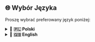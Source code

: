 ## 🌐 Wybór Języka

Proszę wybrać preferowany język poniżej:


<details>
  <summary>🔹 <strong>🇵🇱 Polski</strong></summary>
  
<h1 align="center">
🚀 Konfiguracja Argumentów JVM dla<br>
Hex:Abyss 𝕃𝕀𝕋𝔼 Modpack
</h1>

<p align="center"><strong>O co chodzi?</strong><br>
Ten plik zawiera rekomendowane argumenty <code>JVM</code>, które należy dodać do launchera  
(<em>CurseForge</em>, oficjalny Minecraft launcher lub <em>TLauncher</em>)  
do uruchomienia <a href="https://github.com/borianek/HexAbyss?tab=readme-ov-file#-modpack--odmiany-" target="_blank"><strong>LITE</strong></a> odmiany modpacka <span style="color:#FF6B6B;"><strong>Hex:Abyss</strong></span>.
</p>

---

## 🎯 Argumenty JVM

Zamieść poniższy blok w polu **JVM Arguments** lub **Additional Arguments** swojego launchera:

```yaml
-Xms3G
-Xmx4G
-XX:+UseG1GC
-XX:+UnlockExperimentalVMOptions
-XX:G1NewSizePercent=20
-XX:G1MaxNewSizePercent=40
-XX:G1HeapRegionSize=8M
-XX:G1ReservePercent=20
-XX:MaxGCPauseMillis=50
-XX:G1MixedGCL
-XX:+UseStringDeduplication
-XX:ParallelGCThreads=2
```

<h3 align="center" style="color:#4C9AFF;">🚀 Jak dodać te argumenty</h3>

<table>
  <thead>
    <tr>
      <th align="left">Launcher</th>
      <th align="left">Kroki</th>
    </tr>
  </thead>
  <tbody>
    <tr>
      <td>🔹 <strong>CurseForge</strong></td>
      <td>Wejdź w instancję modpacka → <strong>Ustawienia</strong> → pole <strong>Additional Arguments</strong></td>
    </tr>
    <tr>
      <td>🔹 <strong>Oficjalny launcher Minecraft</strong></td>
      <td><strong>Instalacje</strong> → Edytuj odpowiednią instancję → rozwiń <strong>Więcej opcji</strong> → pole <strong>JVM Arguments</strong></td>
    </tr>
    <tr>
      <td>🔹 <strong>TLauncher</strong></td>
      <td>Kliknij ikonę koła zębatego (Settings) → zakładka <strong>JVM arguments</strong></td>
    </tr>
  </tbody>
</table>

<div style="background-color:#F8D7DA; border-left:5px solid #F5C6CB; padding:10px; margin-top:1em;">
  <strong style="color:#721C24;">⚠️ Uwaga:</strong>  
  Te argumenty JVM oraz wersja <strong>LITE</strong> są przeznaczone wyłącznie dla użytkowników posiadających około <strong>8 GB RAM</strong>.
</div>

<h3 align="center">🚀 Co one robią? 🚀</h2>

<table>
  <thead>
    <tr>
      <th align="left">Argument</th>
      <th align="left">Opis</th>
    </tr>
  </thead>
  <tbody>
    <tr>
      <td><code>-Xms3G</code></td>
      <td>Ustala początkowy rozmiar sterty JVM na 3 GB, co gwarantuje przewidywalne zarządzanie pamięcią od samego startu.</td>
    </tr>
    <tr>
      <td><code>-Xmx4G</code></td>
      <td>Ogranicza maksymalny rozmiar sterty do 4 GB, chroniąc przed <em>OutOfMemoryError</em> i pozostawiając zasoby dla systemu operacyjnego.</td>
    </tr>
    <tr>
      <td><code>-XX:+UseG1GC</code></td>
      <td>Aktywuje Garbage-First Collector (G1GC), zoptymalizowany pod kątem aplikacji z dużymi obszarami sterty, jak Minecraft.</td>
    </tr>
    <tr>
      <td><code>-XX:+UnlockExperimentalVMOptions</code></td>
      <td>Odblokowuje zaawansowane, eksperymentalne opcje JVM niezbędne do pełnej konfiguracji G1GC.</td>
    </tr>
    <tr>
      <td><code>-XX:G1NewSizePercent=20</code></td>
      <td>Ustala minimalny rozmiar generacji młodej (Young Gen) na 20 % całkowitej sterty, zapewniając efektywne i częstsze krótkie cykle GC.</td>
    </tr>
    <tr>
      <td><code>-XX:G1MaxNewSizePercent=40</code></td>
      <td>Definiuje maksymalny udział Young Gen w stercie na 40 %, balansując czas i częstotliwość cykli odpadów.</td>
    </tr>
    <tr>
      <td><code>-XX:G1HeapRegionSize=8M</code></td>
      <td>Określa wielkość regionu sterty na 8 MB, umożliwiając bardziej granularne zarządzanie pamięcią i segregację obiektów.</td>
    </tr>
    <tr>
      <td><code>-XX:G1ReservePercent=20</code></td>
      <td>Rezerwuje 20 % sterty jako bufor dla procesów GC, zapobiegając nieoczekiwanemu rozszerzaniu pamięci.</td>
    </tr>
    <tr>
      <td><code>-XX:MaxGCPauseMillis=50</code></td>
      <td>Ustawia docelowy czas pauzy GC na maksymalnie 50 ms, co przekłada się na płynniejsze działanie gry.</td>
    </tr>
    <tr>
      <td><code>-XX:G1MixedGCLiveThresholdPercent=35</code></td>
      <td>Próg 35 % żywych obiektów w regionie decyduje o włączeniu go do mieszanego cyklu GC, optymalizując jego zakres.</td>
    </tr>
    <tr>
      <td><code>-XX:+AlwaysPreTouch</code></td>
      <td>Wymusza wstępne przydzielenie i „dotknięcie” całej sterty przy starcie JVM, minimalizując późniejsze opóźnienia GC.</td>
    </tr>
  </tbody>
</table>

<h4 align="center">🚀 A można prościej? 🚀</h4>
<div align="center">
  <table>
    <thead>
      <tr>
        <th align="left">Argument</th>
        <th align="left">Cel</th>
      </tr>
    </thead>
    <tbody>
      <tr>
        <td><code>-Xms3G</code></td>
        <td>Początkowy RAM: 3 GB</td>
      </tr>
      <tr>
        <td><code>-Xmx4G</code></td>
        <td>Maksymalny RAM: 4 GB</td>
      </tr>
      <tr>
        <td><code>-XX:+UseG1GC</code></td>
        <td>Usprawnione sprzątanie pamięci</td>
      </tr>
      <tr>
        <td><code>-XX:+UnlockExperimentalVMOptions</code></td>
        <td>Odblokowanie opcji JVM</td>
      </tr>
      <tr>
        <td><code>-XX:G1NewSizePercent=20</code></td>
        <td>Min. 20 % dla nowych obiektów</td>
      </tr>
      <tr>
        <td><code>-XX:G1MaxNewSizePercent=40</code></td>
        <td>Max. 40 % dla nowych obiektów</td>
      </tr>
      <tr>
        <td><code>-XX:G1HeapRegionSize=8M</code></td>
        <td>Regiony sterty: 8 MB</td>
      </tr>
      <tr>
        <td><code>-XX:G1ReservePercent=20</code></td>
        <td>20 % RAM w rezerwie</td>
      </tr>
      <tr>
        <td><code>-XX:MaxGCPauseMillis=50</code></td>
        <td>Pauzy sprzątania < 50 ms</td>
      </tr>
      <tr>
        <td><code>-XX:G1MixedGCLiveThresholdPercent=35</code></td>
        <td>Sprzątanie przy ≥ 35 % użycia</td>
      </tr>
      <tr>
        <td><code>-XX:+AlwaysPreTouch</code></td>
        <td>Przygotowanie pamięci na start</td>
      </tr>
    </tbody>
  </table>
</div>


</details>

<details>
  <summary>🔹 <strong>🇬🇧 English</strong></summary>
  <h1 align="center">
🚀 JVM Arguments Configuration for<br>
Hex:Abyss 𝕃𝕀𝕋𝔼 Modpack
</h1>

<p align="center"><strong>What's this about?</strong><br>
This file contains the recommended <code>JVM</code> arguments to add to your launcher  
(<em>CurseForge</em>, the official Minecraft launcher, or <em>TLauncher</em>)  
to run the <a href="https://github.com/borianek/HexAbyss?tab=readme-ov-file#-modpack--variants-" target="_blank"><strong>LITE</strong></a> variant of the <span style="color:#FF6B6B;"><strong>Hex:Abyss</strong></span> modpack.
</p>

---

## 🎯 JVM Arguments

Place the following block in the **JVM Arguments** or **Additional Arguments** field of your launcher:

```yaml
-Xms3G
-Xmx4G
-XX:+UseG1GC
-XX:+UnlockExperimentalVMOptions
-XX:G1NewSizePercent=20
-XX:G1MaxNewSizePercent=40
-XX:G1HeapRegionSize=8M
-XX:G1ReservePercent=20
-XX:MaxGCPauseMillis=50
-XX:G1MixedGCL
-XX:+UseStringDeduplication  
-XX:ParallelGCThreads=2  
```
<table>
  <thead>
    <tr>
      <th align="left">Launcher</th>
      <th align="left">Steps</th>
    </tr>
  </thead>
  <tbody>
    <tr>
      <td>🔹 <strong>CurseForge</strong></td>
      <td>Open the modpack instance → <strong>Settings</strong> → <strong>Additional Arguments</strong> field</td>
    </tr>
    <tr>
      <td>🔹 <strong>Official Minecraft Launcher</strong></td>
      <td><strong>Installations</strong> → Edit the desired profile → expand <strong>More Options</strong> → <strong>JVM Arguments</strong> field</td>
    </tr>
    <tr>
      <td>🔹 <strong>TLauncher</strong></td>
      <td>Click the gear icon (Settings) → <strong>JVM arguments</strong> tab</td>
    </tr>
  </tbody>
</table>
<div style="background-color:#F8D7DA; border-left:5px solid #F5C6CB; padding:10px; margin-top:1em;">
  <strong style="color:#721C24;">⚠️ Note:</strong>  
  These JVM arguments and the <strong>LITE</strong> version are intended only for users with around <strong>8 GB RAM</strong>.
</div>

<h3 align="center">🚀 What do they do? 🚀</h3>

<table>
  <thead>
    <tr>
      <th align="left">Argument</th>
      <th align="left">Description</th>
    </tr>
  </thead>
  <tbody>
    <tr>
      <td><code>-Xms3G</code></td>
      <td>Sets the JVM heap’s initial size to 3 GB, ensuring predictable memory management from the start.</td>
    </tr>
    <tr>
      <td><code>-Xmx4G</code></td>
      <td>Limits the maximum heap size to 4 GB, preventing <em>OutOfMemoryError</em> and leaving resources for the OS.</td>
    </tr>
    <tr>
      <td><code>-XX:+UseG1GC</code></td>
      <td>Enables the Garbage-First Collector (G1GC), optimized for applications with large heaps like Minecraft.</td>
    </tr>
    <tr>
      <td><code>-XX:+UnlockExperimentalVMOptions</code></td>
      <td>Unlocks advanced experimental JVM options required for full G1GC tuning.</td>
    </tr>
    <tr>
      <td><code>-XX:G1NewSizePercent=20</code></td>
      <td>Sets the young generation size to at least 20 % of the heap, yielding efficient, frequent short GC cycles.</td>
    </tr>
    <tr>
      <td><code>-XX:G1MaxNewSizePercent=40</code></td>
      <td>Limits the young generation to at most 40 % of the heap, balancing pause time and frequency.</td>
    </tr>
    <tr>
      <td><code>-XX:G1HeapRegionSize=8M</code></td>
      <td>Defines each heap region as 8 MB, allowing finer-grained memory management and object segregation.</td>
    </tr>
    <tr>
      <td><code>-XX:G1ReservePercent=20</code></td>
      <td>Reserves 20 % of the heap as a buffer for GC processes, preventing unexpected heap expansion.</td>
    </tr>
    <tr>
      <td><code>-XX:MaxGCPauseMillis=50</code></td>
      <td>Targets a maximum GC pause time of 50 ms, resulting in smoother gameplay.</td>
    </tr>
    <tr>
      <td><code>-XX:G1MixedGCLiveThresholdPercent=35</code></td>
      <td>Includes regions with ≥ 35 % live objects in mixed GC cycles, optimizing collection scope.</td>
    </tr>
    <tr>
      <td><code>-XX:+AlwaysPreTouch</code></td>
      <td>Forces the JVM to pre-touch the entire heap at startup, minimizing later GC latency spikes.</td>
    </tr>
  </tbody>
</table>

<h4 align="center">🚀 Is there, like, an easier way? 🚀</h4>
<div align="center">
  <table>
    <thead>
      <tr>
        <th align="left">Argument</th>
        <th align="left">Purpose</th>
      </tr>
    </thead>
    <tbody>
      <tr>
        <td><code>-Xms3G</code></td>
        <td>Initial RAM: 3 GB</td>
      </tr>
      <tr>
        <td><code>-Xmx4G</code></td>
        <td>Max RAM: 4 GB</td>
      </tr>
      <tr>
        <td><code>-XX:+UseG1GC</code></td>
        <td>Improved memory cleanup</td>
      </tr>
      <tr>
        <td><code>-XX:+UnlockExperimentalVMOptions</code></td>
        <td>Unlock JVM options</td>
      </tr>
      <tr>
        <td><code>-XX:G1NewSizePercent=20</code></td>
        <td>Min. 20 % for new objects</td>
      </tr>
      <tr>
        <td><code>-XX:G1MaxNewSizePercent=40</code></td>
        <td>Max. 40 % for new objects</td>
      </tr>
      <tr>
        <td><code>-XX:G1HeapRegionSize=8M</code></td>
        <td>Heap regions: 8 MB</td>
      </tr>
      <tr>
        <td><code>-XX:G1ReservePercent=20</code></td>
        <td>20 % RAM reserved</td>
      </tr>
      <tr>
        <td><code>-XX:MaxGCPauseMillis=50</code></td>
        <td>GC pauses &lt; 50 ms</td>
      </tr>
      <tr>
        <td><code>-XX:G1MixedGCLiveThresholdPercent=35</code></td>
        <td>Trigger GC ≥ 35 % live usage</td>
      </tr>
      <tr>
        <td><code>-XX:+AlwaysPreTouch</code></td>
        <td>Pre-touch memory on startup</td>
      </tr>
    </tbody>
  </table>
</div>


</details>
